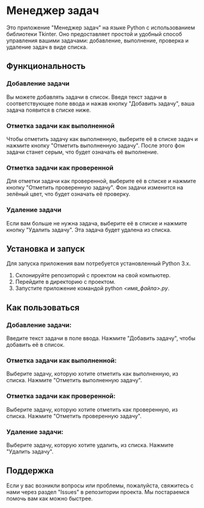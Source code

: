 
# Менеджер задач
Это приложение "Менеджер задач" на языке Python с использованием библиотеки Tkinter. Оно предоставляет простой и удобный способ управления вашими задачами: добавление, выполнение, проверка и удаление задач в виде списка.

## Функциональность
### Добавление задачи
Вы можете добавлять задачи в список. Введя текст задачи в соответствующее поле ввода и нажав кнопку "Добавить задачу", ваша задача появится в списке ниже.

### Отметка задачи как выполненной
Чтобы отметить задачу как выполненную, выберите её в списке задач и нажмите кнопку "Отметить выполненную задачу". После этого фон задачи станет серым, что будет означать её выполнение.

### Отметка задачи как проверенной
Для отметки задачи как проверенной, выберите её в списке и нажмите кнопку "Отметить проверенную задачу". Фон задачи изменится на зелёный цвет, что будет означать её проверку.

### Удаление задачи
Если вам больше не нужна задача, выберите её в списке и нажмите кнопку "Удалить задачу". Эта задача будет удалена из списка.

## Установка и запуск
Для запуска приложения вам потребуется установленный Python 3.x.

1. Склонируйте репозиторий с проектом на свой компьютер.
2. Перейдите в директорию с проектом.
3. Запустите приложение командой python *<имя_файла>.py*.
## Как пользоваться
### Добавление задачи:

Введите текст задачи в поле ввода.
Нажмите "Добавить задачу", чтобы добавить её в список.
### Отметка задачи как выполненной:

Выберите задачу, которую хотите отметить как выполненную, из списка.
Нажмите "Отметить выполненную задачу".
### Отметка задачи как проверенной:

Выберите задачу, которую хотите отметить как проверенную, из списка.
Нажмите "Отметить проверенную задачу".
### Удаление задачи:

Выберите задачу, которую хотите удалить, из списка.
Нажмите "Удалить задачу".
## Поддержка
Если у вас возникли вопросы или проблемы, пожалуйста, свяжитесь с нами через раздел "Issues" в репозитории проекта. Мы постараемся помочь вам как можно быстрее.